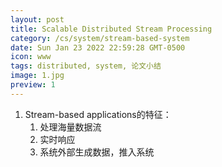 ```yaml
---
layout: post
title: Scalable Distributed Stream Processing
category: /cs/system/stream-based-system
date: Sun Jan 23 2022 22:59:28 GMT-0500
icon: www
tags: distributed, system, 论文小结
image: 1.jpg
preview: 1
---
```

1. Stream-based applications的特征：
	1. 处理海量数据流
	2. 实时响应
	3. 系统外部生成数据，推入系统
